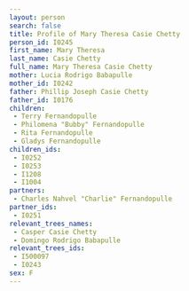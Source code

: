 ```yaml
---
layout: person
search: false
title: Profile of Mary Theresa Casie Chetty
person_id: I0245
first_name: Mary Theresa
last_name: Casie Chetty
full_name: Mary Theresa Casie Chetty
mother: Lucia Rodrigo Babapulle
mother_id: I0242
father: Phillip Joseph Casie Chetty
father_id: I0176
children:
 - Terry Fernandopulle
 - Philomena "Bubby" Fernandopulle
 - Rita Fernandopulle
 - Gladys Fernandopulle
children_ids:
 - I0252
 - I0253
 - I1208
 - I1004
partners:
 - Charles Nahvel "Charlie" Fernandopulle
partner_ids:
 - I0251
relevant_trees_names:
 - Casper Casie Chetty
 - Domingo Rodrigo Babapulle
relevant_trees_ids:
 - I500097
 - I0243
sex: F
---
```


